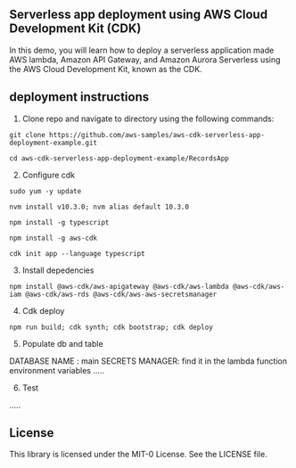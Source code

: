 ## Serverless app deployment using AWS Cloud Development Kit (CDK)

In this demo, you will learn how to deploy a serverless application made AWS lambda, Amazon API Gateway, and Amazon Aurora Serverless using the AWS Cloud Development Kit, known as the CDK.

## deployment instructions

1. Clone repo and navigate to directory using the following commands:

`git clone https://github.com/aws-samples/aws-cdk-serverless-app-deployment-example.git`

`cd aws-cdk-serverless-app-deployment-example/RecordsApp`

2. Configure cdk

`sudo yum -y update `

`nvm install v10.3.0; nvm alias default 10.3.0`

`npm install -g typescript`

`npm install -g aws-cdk`

`cdk init app --language typescript`


3. Install depedencies

`npm install @aws-cdk/aws-apigateway @aws-cdk/aws-lambda @aws-cdk/aws-iam @aws-cdk/aws-rds @aws-cdk/aws-aws-secretsmanager`

4. Cdk deploy

` npm run build; cdk synth; cdk bootstrap; cdk deploy `

5. Populate db and table


DATABASE NAME : main
SECRETS MANAGER: find it in the lambda function environment variables
.....

6. Test

.....

## License

This library is licensed under the MIT-0 License. See the LICENSE file.

